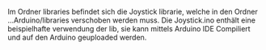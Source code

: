 Im Ordner libraries befindet sich die Joystick librarie,
welche in den Ordner ...Arduino/libraries verschoben werden muss.
Die Joystick.ino enthält eine beispielhafte verwendung der lib,
sie kann mittels Arduino IDE Compiliert und auf den Arduino geuploaded werden.